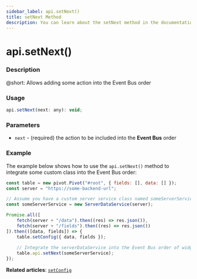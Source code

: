 ```yaml
---
sidebar_label: api.setNext()
title: setNext Method
description: You can learn about the setNext method in the documentation of the DHTMLX JavaScript Pivot library. Browse developer guides and API reference, try out code examples and live demos, and download a free 30-day evaluation version of DHTMLX Pivot.
---
```


# api.setNext()

### Description

@short: Allows adding some action into the Event Bus order

### Usage

~~~jsx
api.setNext(next: any): void;
~~~

### Parameters

- `next` - (required) the action to be included into the **Event Bus** order  

### Example

The example below shows how to use the `api.setNext()` method to integrate some custom class into the Event Bus order:

~~~jsx {13-14}
const table = new pivot.Pivot("#root", { fields: [], data: [] });
const server = "https://some-backend-url";

// Assume you have a custom server service class named someServerService
const someServerService = new ServerDataService(server);

Promise.all([
    fetch(server + "/data").then((res) => res.json()),
    fetch(server + "/fields").then((res) => res.json())
]).then(([data, fields]) => {
    table.setConfig({ data, fields });
    
    // Integrate the serverDataService into the Event Bus order of widget
    table.api.setNext(someServerService);
});
~~~

**Related articles**: [`setConfig`](/api/methods/setconfig-method)
